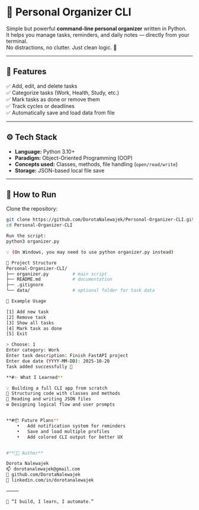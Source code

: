 # 🧭 Personal Organizer CLI

Simple but powerful **command-line personal organizer** written in Python.  
It helps you manage tasks, reminders, and daily notes — directly from your terminal.  
No distractions, no clutter. Just clean logic. 🧠  

---

## 🎯 Features

✅ Add, edit, and delete tasks  
✅ Categorize tasks (Work, Health, Study, etc.)  
✅ Mark tasks as done or remove them  
✅ Track cycles or deadlines  
✅ Automatically save and load data from file  

---

## ⚙️ Tech Stack

- **Language:** Python 3.10+
- **Paradigm:** Object-Oriented Programming (OOP)
- **Concepts used:** Classes, methods, file handling (`open/read/write`)
- **Storage:** JSON-based local file save

---

## 🚀 How to Run

Clone the repository:

```bash
git clone https://github.com/DorotaNalewajek/Personal-Organizer-CLI.git
cd Personal-Organizer-CLI

Run the script:
python3 organizer.py

💡 (On Windows, you may need to use python organizer.py instead)

🧱 Project Structure
Personal-Organizer-CLI/
├── organizer.py         # main script
├── README.md            # documentation
├── .gitignore
└── data/                # optional folder for task data

🧠 Example Usage

[1] Add new task
[2] Remove task
[3] Show all tasks
[4] Mark task as done
[5] Exit

> Choose: 1
Enter category: Work
Enter task description: Finish FastAPI project
Enter due date (YYYY-MM-DD): 2025-10-20
Task added successfully 🎯

**#✨ What I Learned**

💡 Building a full CLI app from scratch
🧱 Structuring code with classes and methods
💾 Reading and writing JSON files
⚙️ Designing logical flow and user prompts


**#📦 Future Plans**
	•	Add notification system for reminders
	•	Save and load multiple profiles
	•	Add colored CLI output for better UX


#**👩‍💻 Author**

Dorota Nalewajek
📫 dorotanalewajek@gmail.com
🐙 github.com/DorotaNalewajek
💼 linkedin.com/in/dorotanalewajek

⸻

💬 “I build, I learn, I automate.”

